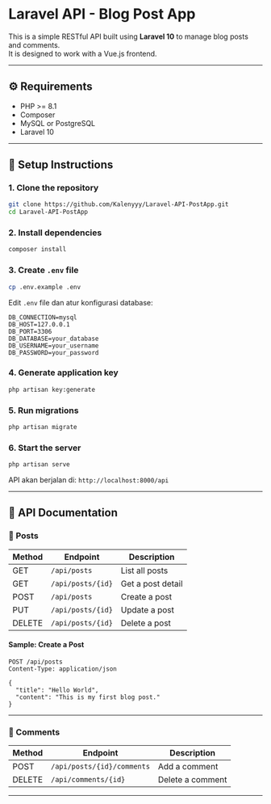 
# Laravel API - Blog Post App

This is a simple RESTful API built using **Laravel 10** to manage blog posts and comments.  
It is designed to work with a Vue.js frontend.

---

## ⚙️ Requirements

- PHP >= 8.1  
- Composer  
- MySQL or PostgreSQL  
- Laravel 10

---

## 🚀 Setup Instructions

### 1. Clone the repository

```bash
git clone https://github.com/Kalenyyy/Laravel-API-PostApp.git
cd Laravel-API-PostApp
```

### 2. Install dependencies

```bash
composer install
```

### 3. Create `.env` file

```bash
cp .env.example .env
```

Edit `.env` file dan atur konfigurasi database:

```env
DB_CONNECTION=mysql
DB_HOST=127.0.0.1
DB_PORT=3306
DB_DATABASE=your_database
DB_USERNAME=your_username
DB_PASSWORD=your_password
```

### 4. Generate application key

```bash
php artisan key:generate
```

### 5. Run migrations

```bash
php artisan migrate
```

### 6. Start the server

```bash
php artisan serve
```

API akan berjalan di: `http://localhost:8000/api`

---

## 📡 API Documentation

### 📝 Posts

| Method | Endpoint           | Description        |
|--------|--------------------|--------------------|
| GET    | `/api/posts`       | List all posts     |
| GET    | `/api/posts/{id}`  | Get a post detail  |
| POST   | `/api/posts`       | Create a post      |
| PUT    | `/api/posts/{id}`  | Update a post      |
| DELETE | `/api/posts/{id}`  | Delete a post      |

#### Sample: Create a Post

```http
POST /api/posts
Content-Type: application/json

{
  "title": "Hello World",
  "content": "This is my first blog post."
}
```

---

### 💬 Comments

| Method | Endpoint                         | Description             |
|--------|----------------------------------|-------------------------|
| POST   | `/api/posts/{id}/comments`       | Add a comment           |
| DELETE | `/api/comments/{id}`             | Delete a comment        |

---



